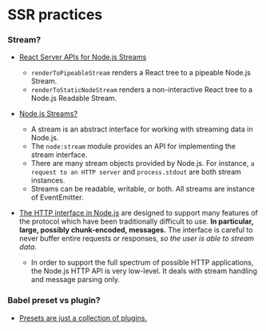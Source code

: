 # SSR practices

### Stream?

- [React Server APIs for Node.js Streams](https://react.dev/reference/react-dom/server#server-apis-for-nodejs-streams)

  - `renderToPipeableStream` renders a React tree to a pipeable Node.js Stream.
  - `renderToStaticNodeStream` renders a non-interactive React tree to a Node.js Readable Stream.

- [Node.js Streams?](https://nodejs.org/api/stream.html#stream)

  - A stream is an abstract interface for working with streaming data in Node.js.
  - The `node:stream` module provides an API for implementing the stream interface.
  - There are many stream objects provided by Node.js. For instance, `a request to an HTTP server` and `process.stdout` are both stream instances.
  - Streams can be readable, writable, or both. All streams are instance of EventEmitter.

- [The HTTP interface in Node.js](https://nodejs.org/api/http.html#http) are designed to support many features of the protocol which have been traditionally difficult to use. **In particular, large, possibly chunk-encoded, messages.** The interface is careful to never buffer entire requests or responses, _so the user is able to stream data_.
  - In order to support the full spectrum of possible HTTP applications, the Node.js HTTP API is very low-level. It deals with stream handling and message parsing only.

### Babel preset vs plugin?

- [Presets are just a collection of plugins.](https://stackoverflow.com/a/45943890/9781499)
